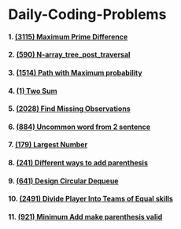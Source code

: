 # Daily-Coding-Problems

####  1. [(3115) Maximum Prime Difference](https://github.com/CodeWithPraTech/Daily-Coding-Problems/blob/main/leetcode3115.py)
####  2. [(590) N-array_tree_post_traversal](https://github.com/CodeWithPraTech/Daily-Coding-Problems/blob/main/N-array_tree_post_traversal.py)
####  3. [(1514) Path with Maximum probability](https://github.com/CodeWithPraTech/Daily-Coding-Problems/blob/main/Path_with_max_prob.py)
####  4. [(1) Two Sum](https://github.com/CodeWithPraTech/Daily-Coding-Problems/blob/main/two_sum.py)
####  5. [(2028) Find Missing Observations](https://github.com/CodeWithPraTech/Daily-Coding-Problems/blob/main/Find%20Missing%20Observations.py)
####  6. [(884) Uncommon word from 2 sentence](https://github.com/CodeWithPraTech/Daily-Coding-Problems/blob/main/uncommon_words_in_2_sen.py)
####  7. [(179) Largest Number](https://github.com/CodeWithPraTech/Daily-Coding-Problems/blob/main/Largest_Number.py)
####  8. [(241) Different ways to add parenthesis](https://github.com/CodeWithPraTech/Daily-Coding-Problems/blob/main/Different%20Ways%20to%20add%20parenthes.py)
####  9. [(641) Design Circular Dequeue](https://github.com/CodeWithPraTech/Daily-Coding-Problems/blob/main/Design%20Circular%20Deque.py)
####  10. [(2491) Divide Player Into Teams of Equal skills](https://github.com/CodeWithPraTech/Daily-Coding-Problems/blob/main/DividePlayerIntoTeamsofEqualskills.py) 
####  11. [(921) Minimum Add make parenthesis valid](https://github.com/CodeWithPraTech/Daily-Coding-Problems/blob/main/Minimum%20Add%20make%20parenthesis%20valid.py)

